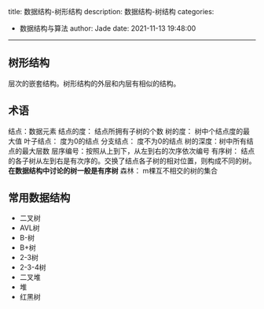 title: 数据结构-树形结构
description: 数据结构-树结构
categories:
  - 数据结构与算法
author: Jade
date: 2021-11-13 19:48:00
---
## 树形结构
层次的嵌套结构。树形结构的外层和内层有相似的结构。

## 术语
结点：数据元素
结点的度： 结点所拥有子树的个数
树的度： 树中个结点度的最大值
叶子结点： 度为0的结点
分支结点： 度不为0的结点
树的深度：树中所有结点的最大层数
层序编号：按照从上到下，从左到右的次序依次编号
有序树： 结点的各子树从左到右是有次序的。交换了结点各子树的相对位置，则构成不同的树。**在数据结构中讨论的树一般是有序树**
森林： m棵互不相交的树的集合

## 常用数据结构
- 二叉树
- AVL树
- B-树
- B+树
- 2-3树
- 2-3-4树
- 二叉堆
- 堆
- 红黑树
